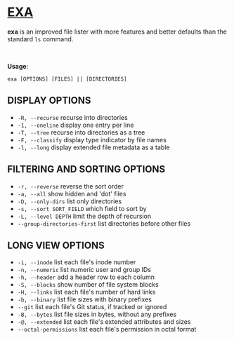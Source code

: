 # [EXA](https://the.exa.website/)
__exa__ is an improved file lister with more features and better defaults than the standard `ls` command.

<br>

__Usage__:
```
exa [OPTIONS] [FILES] || [DIRECTORIES]
```

## DISPLAY OPTIONS
- `-R, --recurse` recurse into directories
- `-1, --oneline` display one entry per line
- `-T, --tree` recurse into directories as a tree
- `-F, --classify` display type indicator by file names
- `-l, --long` display extended file metadata as a table

## FILTERING AND SORTING OPTIONS
- `-r, --reverse` reverse the sort order
- `-a, --all` show hidden and 'dot' files
- `-D, --only-dirs` list only directories
- `-s, --sort SORT_FIELD` which field to sort by
- `-L, --level DEPTH` limit the depth of recursion
- `--group-directories-first` list directories before other files

## LONG VIEW OPTIONS
- `-i, --inode` list each file's inode number
- `-n, --numeric` list numeric user and group IDs
- `-h, --header` add a header row to each column
- `-S, --blocks` show number of file system blocks
- `-H, --links` list each file's number of hard links
- `-b, --binary` list file sizes with binary prefixes
- `--git` list each file's Git status, if tracked or ignored
- `-B, --bytes` list file sizes in bytes, without any prefixes
- `-@, --extended` list each file's extended attributes and sizes
- `--octal-permissions` list each file's permission in octal format
